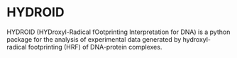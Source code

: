 # HYDROID
HYDROID (HYDroxyl-Radical fOotprinting Interpretation for DNA) is a python package for the analysis of experimental data generated by hydroxyl-radical footprinting (HRF) of DNA-protein complexes.